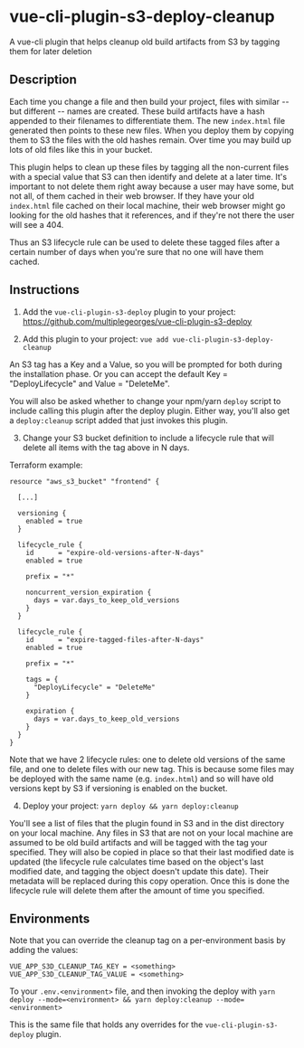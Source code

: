 # vue-cli-plugin-s3-deploy-cleanup
A vue-cli plugin that helps cleanup old build artifacts from S3 by tagging them for later deletion

## Description

Each time you change a file and then build your project, files with similar -- but different -- names are created. These build artifacts have a hash appended to their filenames to differentiate them. The new `index.html` file generated then points to these new files. When you deploy them by copying them to S3 the files with the old hashes remain. Over time you may build up lots of old files like this in your bucket.

This plugin helps to clean up these files by tagging all the non-current files with a special value that S3 can then identify and delete at a later time. It's important to not delete them right away because a user may have some, but not all, of them cached in their web browser. If they have your old `index.html` file cached on their local machine, their web browser might go looking for the old hashes that it references, and if they're not there the user will see a 404.

Thus an S3 lifecycle rule can be used to delete these tagged files after a certain number of days when you're sure that no one will have them cached.

## Instructions

1. Add the `vue-cli-plugin-s3-deploy` plugin to your project: https://github.com/multiplegeorges/vue-cli-plugin-s3-deploy

2. Add this plugin to your project: `vue add vue-cli-plugin-s3-deploy-cleanup`

An S3 tag has a Key and a Value, so you will be prompted for both during the installation phase. Or you can accept the default Key = "DeployLifecycle" and Value = "DeleteMe".

You will also be asked whether to change your npm/yarn `deploy` script to include calling this plugin after the deploy plugin. Either way, you'll also get a `deploy:cleanup` script added that just invokes this plugin.

3. Change your S3 bucket definition to include a lifecycle rule that will delete all items with the tag above in N days.

Terraform example:

```
resource "aws_s3_bucket" "frontend" {

  [...]
  
  versioning {
    enabled = true
  }

  lifecycle_rule {
    id      = "expire-old-versions-after-N-days"
    enabled = true

    prefix = "*"

    noncurrent_version_expiration {
      days = var.days_to_keep_old_versions
    }
  }

  lifecycle_rule {
    id      = "expire-tagged-files-after-N-days"
    enabled = true

    prefix = "*"

    tags = {
      "DeployLifecycle" = "DeleteMe"
    }

    expiration {
      days = var.days_to_keep_old_versions
    }
  }
}
```

Note that we have 2 lifecycle rules: one to delete old versions of the same file, and one to delete files with our new tag. This is because some files may be deployed with the same name (e.g. `index.html`) and so will have old versions kept by S3 if versioning is enabled on the bucket.

4. Deploy your project: `yarn deploy && yarn deploy:cleanup`

You'll see a list of files that the plugin found in S3 and in the dist directory on your local machine. Any files in S3 that are not on your local machine are assumed to be old build artifacts and will be tagged with the tag your specified. They will also be copied in place so that their last modified date is updated (the lifecycle rule calculates time based on the object's last modified date, and tagging the object doesn't update this date). Their metadata will be replaced during this copy operation. Once this is done the lifecycle rule will delete them after the amount of time you specified.

## Environments

Note that you can override the cleanup tag on a per-environment basis by adding the values:

```
VUE_APP_S3D_CLEANUP_TAG_KEY = <something>
VUE_APP_S3D_CLEANUP_TAG_VALUE = <something>
```

To your `.env.<environment>` file, and then invoking the deploy with `yarn deploy --mode=<environment> && yarn deploy:cleanup --mode=<environment>`

This is the same file that holds any overrides for the `vue-cli-plugin-s3-deploy` plugin.